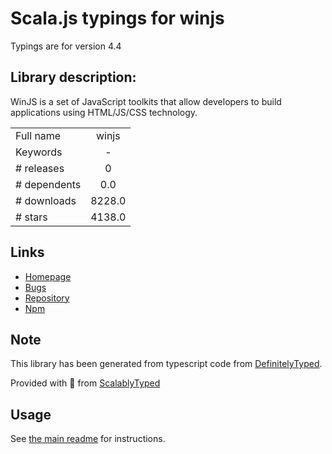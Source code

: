 
# Scala.js typings for winjs

Typings are for version 4.4

## Library description:
WinJS is a set of JavaScript toolkits that allow developers to build applications using HTML/JS/CSS technology.

|                    |                 |
| ------------------ | :-------------: |
| Full name          | winjs |
| Keywords           | - |
| # releases         | 0 |
| # dependents       | 0.0 |
| # downloads        | 8228.0 |
| # stars            | 4138.0 |

## Links
- [Homepage](http://try.buildwinjs.com/)
- [Bugs](https://github.com/winjs/winjs/issues)
- [Repository](https://github.com/winjs/winjs)
- [Npm](https://www.npmjs.com/package/winjs)
    


## Note
This library has been generated from typescript code from [DefinitelyTyped](https://definitelytyped.org).

Provided with :purple_heart: from [ScalablyTyped](https://github.com/oyvindberg/ScalablyTyped)

## Usage
See [the main readme](../../readme.md) for instructions.


